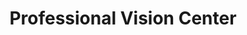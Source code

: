 ---
title: "Professional Vision Center"
url: /bel-air/professional-vision-center/
shop: optician
---